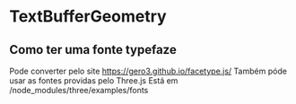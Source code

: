 # TextBufferGeometry 
## Como ter uma fonte typefaze
Pode converter pelo site https://gero3.github.io/facetype.js/
Também póde usar as fontes providas pelo Three.js
Está em /node_modules/three/examples/fonts